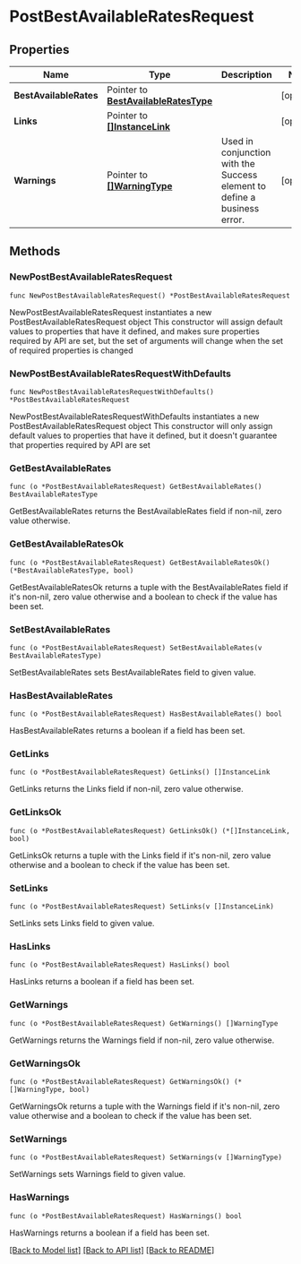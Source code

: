 # PostBestAvailableRatesRequest

## Properties

Name | Type | Description | Notes
------------ | ------------- | ------------- | -------------
**BestAvailableRates** | Pointer to [**BestAvailableRatesType**](BestAvailableRatesType.md) |  | [optional] 
**Links** | Pointer to [**[]InstanceLink**](InstanceLink.md) |  | [optional] 
**Warnings** | Pointer to [**[]WarningType**](WarningType.md) | Used in conjunction with the Success element to define a business error. | [optional] 

## Methods

### NewPostBestAvailableRatesRequest

`func NewPostBestAvailableRatesRequest() *PostBestAvailableRatesRequest`

NewPostBestAvailableRatesRequest instantiates a new PostBestAvailableRatesRequest object
This constructor will assign default values to properties that have it defined,
and makes sure properties required by API are set, but the set of arguments
will change when the set of required properties is changed

### NewPostBestAvailableRatesRequestWithDefaults

`func NewPostBestAvailableRatesRequestWithDefaults() *PostBestAvailableRatesRequest`

NewPostBestAvailableRatesRequestWithDefaults instantiates a new PostBestAvailableRatesRequest object
This constructor will only assign default values to properties that have it defined,
but it doesn't guarantee that properties required by API are set

### GetBestAvailableRates

`func (o *PostBestAvailableRatesRequest) GetBestAvailableRates() BestAvailableRatesType`

GetBestAvailableRates returns the BestAvailableRates field if non-nil, zero value otherwise.

### GetBestAvailableRatesOk

`func (o *PostBestAvailableRatesRequest) GetBestAvailableRatesOk() (*BestAvailableRatesType, bool)`

GetBestAvailableRatesOk returns a tuple with the BestAvailableRates field if it's non-nil, zero value otherwise
and a boolean to check if the value has been set.

### SetBestAvailableRates

`func (o *PostBestAvailableRatesRequest) SetBestAvailableRates(v BestAvailableRatesType)`

SetBestAvailableRates sets BestAvailableRates field to given value.

### HasBestAvailableRates

`func (o *PostBestAvailableRatesRequest) HasBestAvailableRates() bool`

HasBestAvailableRates returns a boolean if a field has been set.

### GetLinks

`func (o *PostBestAvailableRatesRequest) GetLinks() []InstanceLink`

GetLinks returns the Links field if non-nil, zero value otherwise.

### GetLinksOk

`func (o *PostBestAvailableRatesRequest) GetLinksOk() (*[]InstanceLink, bool)`

GetLinksOk returns a tuple with the Links field if it's non-nil, zero value otherwise
and a boolean to check if the value has been set.

### SetLinks

`func (o *PostBestAvailableRatesRequest) SetLinks(v []InstanceLink)`

SetLinks sets Links field to given value.

### HasLinks

`func (o *PostBestAvailableRatesRequest) HasLinks() bool`

HasLinks returns a boolean if a field has been set.

### GetWarnings

`func (o *PostBestAvailableRatesRequest) GetWarnings() []WarningType`

GetWarnings returns the Warnings field if non-nil, zero value otherwise.

### GetWarningsOk

`func (o *PostBestAvailableRatesRequest) GetWarningsOk() (*[]WarningType, bool)`

GetWarningsOk returns a tuple with the Warnings field if it's non-nil, zero value otherwise
and a boolean to check if the value has been set.

### SetWarnings

`func (o *PostBestAvailableRatesRequest) SetWarnings(v []WarningType)`

SetWarnings sets Warnings field to given value.

### HasWarnings

`func (o *PostBestAvailableRatesRequest) HasWarnings() bool`

HasWarnings returns a boolean if a field has been set.


[[Back to Model list]](../README.md#documentation-for-models) [[Back to API list]](../README.md#documentation-for-api-endpoints) [[Back to README]](../README.md)


